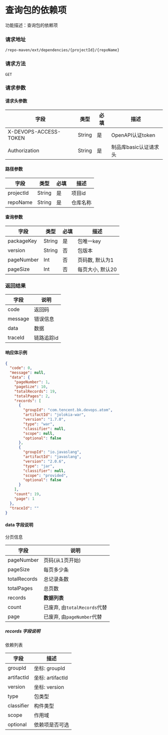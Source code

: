 # 查询包的依赖项
功能描述：查询包的依赖项

### 请求地址
```
/repo-maven/ext/dependencies/{projectId}/{repoName}
```

### 请求方法
`GET`
### 请求参数

#### 请求头参数

| 字段                  | 类型   | 必填 | 描述                  |
| --------------------- | ------ | ---- | --------------------- |
| X-DEVOPS-ACCESS-TOKEN | String | 是   | OpenAPI认证token      |
| Authorization         | String | 是   | 制品库basic认证请求头 |

#### 路径参数

| 字段        | 类型     | 必填  | 描述         |
|-----------|--------|-----|------------|
| projectId | String | 是   | 项目id       |
| repoName  | String | 是   | 仓库名称       |

#### 查询参数

| 字段         | 类型     | 必填  | 描述         |
|------------|--------|-----|------------|
| packageKey | String | 是   | 包唯一key     |
| version    | String | 否   | 包版本        |
| pageNumber | Int    | 否   | 页码数, 默认为1  |
| pageSize   | Int    | 否   | 每页大小, 默认20 |

### 返回结果

| 字段      | 说明     |
|---------|--------|
| code    | 返回码    |
| message | 错误信息   |
| data    | 数据     |
| traceId | 链路追踪id |

#### 响应体示例

```json
{
  "code": 0,
  "message": null,
  "data": {
    "pageNumber": 1,
    "pageSize": 10,
    "totalRecords": 19,
    "totalPages": 2,
    "records": [
      {
        "groupId": "com.tencent.bk.devops.atom",
        "artifactId": "jolokia-war",
        "version": "1.7.0",
        "type": "war",
        "classifier": null,
        "scope": null,
        "optional": false
      },
      {
        "groupId": "io.javaslang",
        "artifactId": "javaslang",
        "version": "2.0.6",
        "type": "jar",
        "classifier": null,
        "scope": "provided",
        "optional": false
      }
    ],
    "count": 19,
    "page": 1
  },
  "traceId": ""
}
```

#### data 字段说明

分页信息

| 字段           | 说明                     |
|--------------|------------------------|
| pageNumber   | 页码(从1页开始)              |
| pageSize     | 每页多少条                  |
| totalRecords | 总记录条数                  |
| totalPages   | 总页数                    |
| records      | **数据列表**               |
| count        | 已废弃, 由`totalRecords`代替 |
| page         | 已废弃, 由`pageNumber`代替   |

##### records 字段说明

依赖列表

| 字段         | 描述             |
|------------|----------------|
| groupId    | 坐标: groupId    |
| artifactId | 坐标: artifactId |
| version    | 坐标: version    |
| type       | 包类型            |
| classifier | 构件类型           |
| scope      | 作用域            |
| optional   | 依赖项是否可选        |
